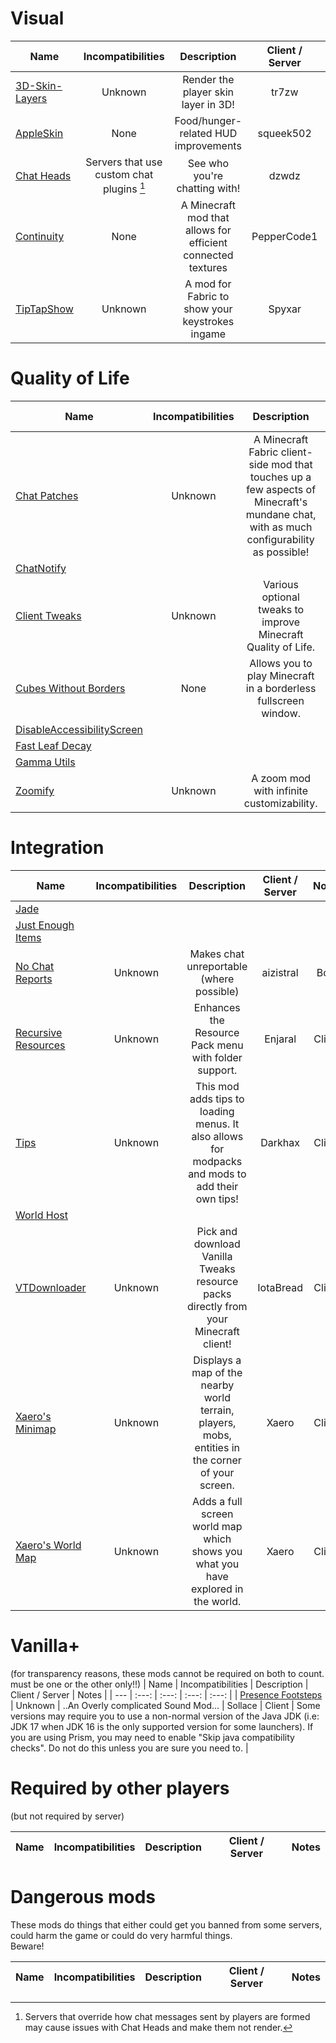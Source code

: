 # Visual
| Name | Incompatibilities | Description | Client / Server | Notes |
| --- | :---: | :---: | :---: | :---: |
| [3D\-Skin\-Layers](https://modrinth.com/mod/zV5r3pPn) | Unknown | Render the player skin layer in 3D! | tr7zw | Client | Works with CustomSkinLoader after installing [this mod](https://modrinth.com/mod/skinlayers3d-customskinloader-bridge). No Lunar Client support. Understandable, they stole your mod. |
| [AppleSkin](https://modrinth.com/mod/EsAfCjCV) | None | Food/hunger-related HUD improvements | squeek502 | Client | Also installable on the server for saturation and exhaustion values (not necessary on singleplayer). Paper version is available, see the mod page. [VanillaTweaks](https://vanillatweaks.net/) has an alternative in the form of a Resource Pack, but is basic and does not show saturation or exhaustion, only the food's hunger values. |
| [Chat Heads](https://modrinth.com/mod/Wb5oqrBJ) | Servers that use custom chat plugins [^1] | See who you're chatting with! | dzwdz | Client | Cracked servers work, but your skin may not update properly, especially if using SkinsRestorer. |
| [Continuity](https://modrinth.com/mod/continuity) | None | A Minecraft mod that allows for efficient connected textures | PepperCode1 | Client | Reimplimentation of OptiFine's "Connected textures" feature. Works standalone (enable the built-in resource pack to connect glass) and with resource packs. Their Forge compatibility is poor, don't use it. |
| [TipTapShow](https://modrinth.com/mod/tiptapshow) | Unknown | A mod for Fabric to show your keystrokes ingame | Spyxar | Client | Replacement for "Keystrokes" in most Client Launchers |


# Quality of Life
| Name | Incompatibilities | Description | Client / Server | Notes |
| --- | :---: | :---: | :---: | :---: |
| [Chat Patches](https://modrinth.com/mod/chatpatches) | Unknown | A Minecraft Fabric client-side mod that touches up a few aspects of Minecraft's mundane chat, with as much configurability as possible! | OBro1961 | Client | Fabric only. Deprecates the need for MoreChatHistory, Don't Clear Chat History, Compact Chat and more. |
| [ChatNotify](https://modrinth.com/mod/Iudurxl8) |
| [Client Tweaks](https://modrinth.com/mod/client-tweaks) | Unknown |  Various optional tweaks to improve Minecraft Quality of Life.  | BlayTheNinth | Client | A bunch of random building related tweaks. Users with media key keyboards might experience issues with their volume slider hiding their offhand item. |
| [Cubes Without Borders](https://modrinth.com/mod/cubes-without-borders) | None | Allows you to play Minecraft in a borderless fullscreen window. | Kira-NT | Client | N/A |
| [DisableAccessibilityScreen](https://modrinth.com/mod/DohVVqgL) | 
| [Fast Leaf Decay](https://www.curseforge.com/projects/230976) | 
| [Gamma Utils](https://modrinth.com/mod/wdLuzzEP) |
| [Zoomify](https://modrinth.com/mod/zoomify) | Unknown | A zoom mod with infinite customizability. | isxander | Client | Reimplementation of OptiFine's Zoom feature. You may also prefer [OK Zoomer](https://modrinth.com/mod/ok-zoomer) instead. |


# Integration 
| Name | Incompatibilities | Description | Client / Server | Notes |
| --- | :---: | :---: | :---: | :---: |
| [Jade](https://modrinth.com/mod/nvQzSEkH) | 
| [Just Enough Items](https://modrinth.com/mod/u6dRKJwZ) | 
| [No Chat Reports](https://modrinth.com/mod/no-chat-reports) | Unknown | Makes chat unreportable (where possible) | aizistral | Both | If you cannot install NCR on the server, install [FreedomChat](https://modrinth.com/plugin/freedomchat) instead, which is plugin compatible. Can be installed on either or, but if only the client has it and the server is unconfigured, the game might still force chat reports. A necessary addition since Gaslight. |
| [Recursive Resources](https://modrinth.com/mod/recursiveresources) | Unknown | Enhances the Resource Pack menu with folder support. | Enjaral | Client | Requires a folder.json file to add descriptions and custom icons. Read the mod page for more information. |
| [Tips](https://modrinth.com/mod/tips) | Unknown | This mod adds tips to loading menus. It also allows for modpacks and mods to add their own tips! | Darkhax | Client | N/A |
| [World Host](https://modrinth.com/mod/2AIZDfYo) | 
| [VTDownloader](https://modrinth.com/mod/vtdownloader) | Unknown | Pick and download Vanilla Tweaks resource packs directly from your Minecraft client! | IotaBread | Client | N/A | 
| [Xaero's Minimap](https://modrinth.com/mod/xaeros-minimap) |  Unknown | Displays a map of the nearby world terrain, players, mobs, entities in the corner of your screen. | Xaero | Client | If you plan to use on servers and you have OP/Teleport permissions, open Default Teleport Command and change it to `tp x y z`. Also has waypoints. Please change the default controls. |
| [Xaero's World Map](https://modrinth.com/mod/xaeros-world-map) |  Unknown | Adds a full screen world map which shows you what you have explored in the world.  | Xaero | Client | N/A | 

# Vanilla+
(for transparency reasons, these mods cannot be required on both to count. must be one or the other only!!)
| Name | Incompatibilities | Description | Client / Server | Notes |
| --- | :---: | :---: | :---: | :---: |
| [Presence Footsteps](https://modrinth.com/mod/presence-footsteps) | Unknown | ..An Overly complicated Sound Mod... | Sollace | Client | Some versions may require you to use a non-normal version of the Java JDK (i.e: JDK 17 when JDK 16 is the only supported version for some launchers). If you are using Prism, you may need to enable "Skip java compatibility checks". Do not do this unless you are sure you need to. |

# Required by other players
(but not required by server)

| Name | Incompatibilities | Description | Client / Server | Notes |
| --- | :---: | :---: | :---: | :---: |

# Dangerous mods
These mods do things that either could get you banned from some servers, could harm the game or could do very harmful things.  
Beware!

| Name | Incompatibilities | Description | Client / Server | Notes |
| --- | :---: | :---: | :---: | :---: |


[^1]: Servers that override how chat messages sent by players are formed may cause issues with Chat Heads and make them not render.


<!-- TODO: 1.20.1 --  add from this list for fabric
- [AppleSkin](https://minecraft.curseforge.com/projects/appleskin)
- [Borderless Mining](https://github.com/comp500/BorderlessMining)
- [Chat Patches](https://curseforge.com/minecraft/mc-mods/chatpatches)
- [Dark Loading Screen](https://www.curseforge.com/minecraft/mc-mods/dark-loading-screen)
- [Game Menu Remove GFARB](https://www.curseforge.com/minecraft/mc-mods/game-menu-remove-gfarb)
- Guardian
- [Just Enough Items](https://modrinth.com/mod/u6dRKJwZ)
- [LAN World Plug\-n\-Play](https://modrinth.com/mod/RTWpcTBp)
- [No Chat Reports](https://www.curseforge.com/minecraft/mc-mods/no-chat-reports)
- [Rebind Narrator](https://modrinth.com/mod/qw2Ls89j)
- [Screenshot to Clipboard](https://modrinth.com/mod/1KiJRrTg)
- [ViaFabricPlus](https://github.com/FlorianMichael/)
- [Zoomify](https://isxander.dev)
 -->